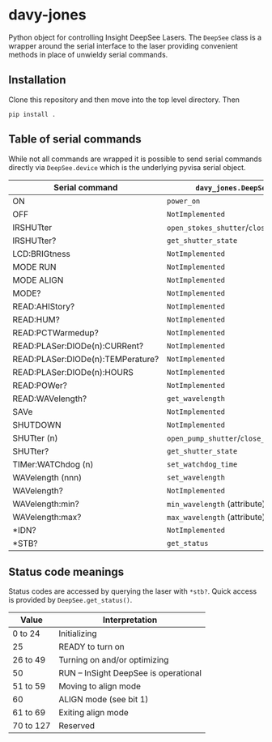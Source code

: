 # davy-jones
Python object for controlling Insight DeepSee Lasers. The `DeepSee` class is a
wrapper around the serial interface to the laser providing convenient methods
in place of unwieldy serial commands.


## Installation
Clone this repository and then move into the top level directory. Then

`pip install .`


## Table of serial commands

While not all commands are wrapped it is possible to send serial commands
directly via `DeepSee.device` which is the underlying pyvisa serial object.

| Serial command | `davy_jones.DeepSee` method|
|----------------|----------------------------|
| ON | `power_on` |
| OFF | `NotImplemented`|
| IRSHUTter | `open_stokes_shutter`/`close_stokes_shutter`|
| IRSHUTter? | `get_shutter_state`|
| LCD:BRIGtness | `NotImplemented`|
| MODE RUN | `NotImplemented`|
| MODE ALIGN | `NotImplemented`|
| MODE? | `NotImplemented`|
| READ:AHIStory? | `NotImplemented`|
| READ:HUM? | `NotImplemented`|
| READ:PCTWarmedup? | `NotImplemented`|
| READ:PLASer:DIODe(n):CURRent? | `NotImplemented`|
| READ:PLASer:DIODe(n):TEMPerature? | `NotImplemented`|
| READ:PLASer:DIODe(n):HOURS | `NotImplemented`|
| READ:POWer? |`NotImplemented`|
| READ:WAVelength? |`get_wavelength`|
| SAVe |`NotImplemented`|
| SHUTDOWN | `NotImplemented`|
| SHUTter (n) | `open_pump_shutter`/`close_pump_shutter` |
| SHUTter? | `get_shutter_state`|
| TIMer:WATChdog (n) | `set_watchdog_time`|
| WAVelength (nnn) | `set_wavelength` |
| WAVelength? | `NotImplemented`|
| WAVelength:min? | `min_wavelength` (attribute) |
| WAVelength:max? | `max_wavelength` (attribute) |
| \*IDN? | `NotImplemented`|
| \*STB? | `get_status` |

## Status code meanings

Status codes are accessed by querying the laser with `*stb?`. Quick access is
provided by `DeepSee.get_status()`.

| Value | Interpretation |
|-------|----------------|
| 0 to 24 | Initializing |
| 25 | READY to turn on  |
| 26 to 49 | Turning on and/or optimizing |
| 50 | RUN – InSight DeepSee is operational |
| 51 to 59 | Moving to align mode |
| 60 | ALIGN mode (see bit 1) |
| 61 to 69 | Exiting align mode |
| 70 to 127 | Reserved |
